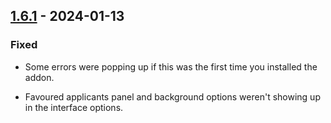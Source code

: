 ## [1.6.1](https://github.com/NintendoLink07/MythicIOGrabber/releases/tag/1.6.1) - 2024-01-13

### Fixed

- Some errors were popping up if this was the first time you installed the addon.

- Favoured applicants panel and background options weren't showing up in the interface options.